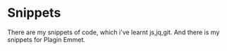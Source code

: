 Snippets
========
There are my snippets of code, which i've learnt js,jq,git.
And there is my snippets for Plagin Emmet.
